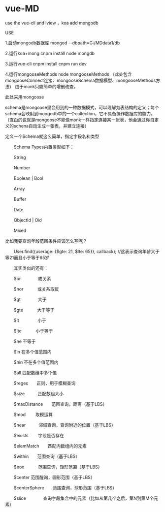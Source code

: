 # vue-MD
use the vue-cli and iview ，koa add mongodb

USE

1.启动mongodb数据库
 mongod --dbpath=G:/MDdata1/db
 
 
2.运行koa+mong
 cnpm install
 node mongdb
 
 
3.运行vue-cli
 cnpm install 
 cnpm run dev

 4.运行mongooseMethods
 node mongooseMethods
 （此处包含 mongooseConnect连接、mongooseSchema数据模型、mongooseMethods方法）
 由于monk只能简单的增删改查，
 
 此处采用mongoose
 
 schema是mongoose里会用到的一种数据模式，可以理解为表结构的定义；每个schema会映射到mongodb中的一个collection，它不具备操作数据库的能力。
 （直白的说就是mongoose不能像monk一样指定连接某一张表，他会通过你自定义的schena自动生成一张表，并建立连接）
 
 定义一个Schema就这么简单，指定字段名和类型

　　Schema Types内置类型如下：

　　String

　　Number

　　Boolean | Bool

　　Array

　　Buffer

　　Date

　　ObjectId | Oid

　　Mixed

比如我要查询年龄范围条件应该怎么写呢？

　　User.find({userage: {$gte: 21, $lte: 65}}, callback);    //这表示查询年龄大于等21而且小于等于65岁

 

　　其实类似的还有：　

　　$or　　　　或关系

　　$nor　　　 或关系取反

　　$gt　　　　大于

　　$gte　　　 大于等于

　　$lt　　　　 小于

　　$lte　　　  小于等于

　　$ne            不等于

　　$in             在多个值范围内

　　$nin           不在多个值范围内

　　$all            匹配数组中多个值

　　$regex　　正则，用于模糊查询

　　$size　　　匹配数组大小

　　$maxDistance　　范围查询，距离（基于LBS）

　　$mod　　   取模运算

　　$near　　　邻域查询，查询附近的位置（基于LBS）

　　$exists　　  字段是否存在

　　$elemMatch　　匹配内数组内的元素

　　$within　　范围查询（基于LBS）

　　$box　　　 范围查询，矩形范围（基于LBS）

　　$center       范围醒询，圆形范围（基于LBS）

　　$centerSphere　　范围查询，球形范围（基于LBS）

　　$slice　　　　查询字段集合中的元素（比如从第几个之后，第N到第M个元素）
